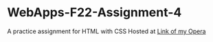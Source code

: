 # WebApps-F22-Assignment-4
A practice assignment for HTML with CSS
Hosted at [Link of my Opera](https://44-563-web-apps-f22.github.io/44563-webapps-assignment-4-jayachandranarala.github.io/opera.html)

